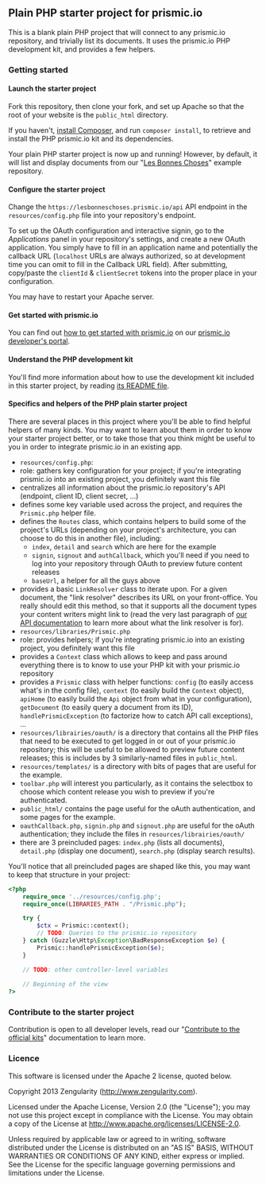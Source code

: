 ## Plain PHP starter project for prismic.io

This is a blank plain PHP project that will connect to any prismic.io repository, and trivially list its documents. It uses the prismic.io PHP development kit, and provides a few helpers.

### Getting started

#### Launch the starter project

Fork this repository, then clone your fork, and set up Apache so that the root of your website is the `public_html` directory.

If you haven't, [install Composer](https://getcomposer.org/doc/00-intro.md), and run `composer install`, to retrieve and install the PHP prismic.io kit and its dependencies.

Your plain PHP starter project is now up and running! However, by default, it will list and display documents from our "[Les Bonnes Choses](http://lesbonneschoses.prismic.me)" example repository.

#### Configure the starter project

Change the ```https://lesbonneschoses.prismic.io/api``` API endpoint in the `resources/config.php` file into your repository's endpoint.

To set up the OAuth configuration and interactive signin, go to the _Applications_ panel in your repository's settings, and create a new OAuth application. You simply have to fill in an application name and potentially the callback URL (`localhost` URLs are always authorized, so at development time you can omit to fill in the Callback URL field). After submitting, copy/paste the `clientId` & `clientSecret` tokens into the proper place in your configuration.

You may have to restart your Apache server.

#### Get started with prismic.io

You can find out [how to get started with prismic.io](https://developers.prismic.io/documentation/UjBaQsuvzdIHvE4D/getting-started) on our [prismic.io developer's portal](https://developers.prismic.io/).

#### Understand the PHP development kit

You'll find more information about how to use the development kit included in this starter project, by reading [its README file](https://github.com/prismicio/php-kit).

#### Specifics and helpers of the PHP plain starter project

There are several places in this project where you'll be able to find helpful helpers of many kinds. You may want to learn about them in order to know your starter project better, or to take those that you think might be useful to you in order to integrate prismic.io in an existing app.

 * `resources/config.php`:
  * role: gathers key configuration for your project; if you're integrating prismic.io into an existing project, you definitely want this file
  * centralizes all information about the prismic.io repository's API (endpoint, client ID, client secret, ...)
  * defines some key variable used across the project, and requires the `Prismic.php` helper file.
  * defines the `Routes` class, which contains helpers to build some of the project's URLs (depending on your project's architecture, you can choose to do this in another file), including:
    * `index`, `detail` and `search` which are here for the example
    * `signin`, `signout` and `authCallback`, which you'll need if you need to log into your repository through OAuth to preview future content releases
    * `baseUrl`, a helper for all the guys above
  * provides a basic `LinkResolver` class to iterate upon. For a given document, the "link resolver" describes its URL on your front-office. You really should edit this method, so that it supports all the document types your content writers might link to (read the very last paragraph of [our API documentation](https://developers.prismic.io/documentation/UjBe8bGIJ3EKtgBZ/api-documentation) to learn more about what the link resolver is for).
 * `resources/libraries/Prismic.php`
  * role: provides helpers; if you're integrating prismic.io into an existing project, you definitely want this file
  * provides a `Context` class which allows to keep and pass around everything there is to know to use your PHP kit with your prismic.io repository
  * provides a `Prismic` class with helper functions: `config` (to easily access what's in the config file), `context` (to easily build the `Context` object), `apiHome` (to easily build the `Api` object from what in your configuration), `getDocument` (to easily query a document from its ID), `handlePrismicException` (to factorize how to catch API call exceptions), ...
 * `resources/librairies/oauth/` is a directory that contains all the PHP files that need to be executed to get logged in or out of your prismic.io repository; this will be useful to be allowed to preview future content releases; this is includes by 3 similarly-named files in `public_html`.
 * `resources/templates/` is a directory with bits of pages that are useful for the example.
  * `toolbar.php` will interest you particularly, as it contains the selectbox to choose which content release you wish to preview if you're authenticated.
 * `public_html/` contains the page useful for the oAuth authentication, and some pages for the example.
  * `oauthCallback.php`, `signin.php` and `signout.php` are useful for the oAuth authentication; they include the files in `resources/librairies/oauth/`
  * there are 3 preincluded pages: `index.php` (lists all documents), `detail.php` (display one document), `search.php` (display search results).

You'll notice that all preincluded pages are shaped like this, you may want to keep that structure in your project:

```php
<?php
    require_once '../resources/config.php';
    require_once(LIBRARIES_PATH . "/Prismic.php");

    try {
        $ctx = Prismic::context();
        // TODO: Queries to the prismic.io repository
    } catch (Guzzle\Http\Exception\BadResponseException $e) {
        Prismic::handlePrismicException($e);
    }

    // TODO: other controller-level variables
    
    // Beginning of the view
?>
```

### Contribute to the starter project

Contribution is open to all developer levels, read our "[Contribute to the official kits](https://developers.prismic.io/documentation/UszOeAEAANUlwFpp/contribute-to-the-official-kits)" documentation to learn more.

### Licence

This software is licensed under the Apache 2 license, quoted below.

Copyright 2013 Zengularity (http://www.zengularity.com).

Licensed under the Apache License, Version 2.0 (the "License"); you may not use this project except in compliance with the License. You may obtain a copy of the License at http://www.apache.org/licenses/LICENSE-2.0.

Unless required by applicable law or agreed to in writing, software distributed under the License is distributed on an "AS IS" BASIS, WITHOUT WARRANTIES OR CONDITIONS OF ANY KIND, either express or implied. See the License for the specific language governing permissions and limitations under the License.
